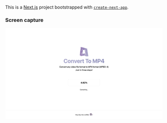 This is a [Next.js](https://nextjs.org/) project bootstrapped with [`create-next-app`](https://github.com/vercel/next.js/tree/canary/packages/create-next-app).


### Screen capture 

<img src="https://github.com/Amila-Rukshan/Convert-To-MP4/blob/main/public/Screenshot 2021-04-13 at 16.13.17.png" alt="home page" width="900" />
